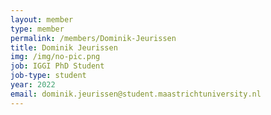 ```yaml
---
layout: member
type: member
permalink: /members/Dominik-Jeurissen
title: Dominik Jeurissen
img: /img/no-pic.png
job: IGGI PhD Student
job-type: student
year: 2022
email: dominik.jeurissen@student.maastrichtuniversity.nl
---
```

